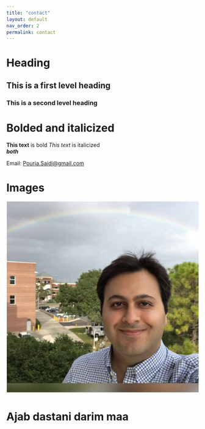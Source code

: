 ```yaml
---
title: "contact"
layout: default
nav_order: 2
permalink: contact
---
```


# Heading

## This is a first level heading

### This is a second level heading

# Bolded and italicized
**This text**  is bold
*This text* is italicized
<br>
***both***

Email: Pouria.Saidi@gmail.com
# Images
![Pouria Saidi](Images/Pouria.png)

# Ajab dastani darim maa
